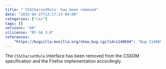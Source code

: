 ```yaml
---
title: "`CSSCharsetRule` has been removed"
date: "2015-04-27T13:17:23-04:00"
categories: ["css"]
tags: []
versions: "40"
cclicense: "BY-SA 3.0"
references:
    "https://bugzilla.mozilla.org/show_bug.cgi?id=1148694": "Bug 1148694 - remove CSSCharsetRule"
---
```

The `CSSCharsetRule` interface has been removed from the CSSOM specification and the Firefox implementation accordingly.

